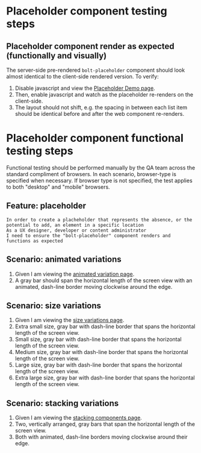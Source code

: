 # Placeholder component testing steps

## Placeholder component render as expected (functionally and visually)

The server-side pre-rendered `bolt-placeholder` component should look almost identical to the client-side rendered version. To verify:

1. Disable javascript and view the [Placeholder Demo page](https://boltdesignsystem.com/pattern-lab/patterns/02-components-placeholder/index.html).
2. Then, enable javascript and watch as the placeholder re-renders on the client-side.
3. The layout should not shift, e.g. the spacing in between each list item should be identical before and after the web component re-renders.

# Placeholder component functional testing steps

Functional testing should be performed manually by the QA team across the standard compliment of browsers. In each scenario, browser-type is specified when necessary. If browser type is not specified, the test applies to both "desktop" and "mobile" browsers.

## Feature: placeholder

    In order to create a placheholder that represents the absence, or the potential to add, an element in a specific location
    As a UX designer, developer or content administrator
    I need to ensure the "bolt-placeholder" component renders and functions as expected

## Scenario: animated variations

1. Given I am viewing the [animated variation page](https://boltdesignsystem.com/pattern-lab/patterns/02-components-placeholder-placeholder-component--animated/02-components-placeholder-placeholder-component--animated.html).
2. A gray bar should span the horizontal length of the screen view with an animated, dash-line border moving clockwise around the edge.

## Scenario: size variations

1. Given I am viewing the [size variations page](https://boltdesignsystem.com/pattern-lab/patterns/02-components-placeholder-placeholder-component--sizes/02-components-placeholder-placeholder-component--sizes.html).
2. Extra small size, gray bar with dash-line border that spans the horizontal length of the screen view.
3. Small size, gray bar with dash-line border that spans the horizontal length of the screen view.
4. Medium size, gray bar with dash-line border that spans the horizontal length of the screen view.
5. Large size, gray bar with dash-line border that spans the horizontal length of the screen view.
6. Extra large size, gray bar with dash-line border that spans the horizontal length of the screen view. 

## Scenario: stacking variations

1. Given I am viewing the [stacking components page](https://boltdesignsystem.com/pattern-lab/patterns/02-components-placeholder-placeholder-component--stacked/02-components-placeholder-placeholder-component--stacked.html).
2. Two, vertically arranged, gray bars that span the horizontal length of the screen view.
3. Both with animated, dash-line borders moving clockwise around their edge.

